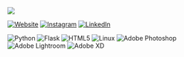 ![](https://media.giphy.com/media/m2Q7FEc0bEr4I/giphy.gif)

[![Website](https://img.shields.io/badge/Website-opphoto-informational?style=flat-square&logo=squarespace)](https://opphoto.squarespace.com)
[![Instagram](https://img.shields.io/badge/Instagram-oprince.photo-%23E4405F?style=flat-square&logo=instagram&logoColor=white)](https://www.instagram.com/oprince.photo)
[![LinkedIn](https://img.shields.io/badge/LinkedIn-oprince-%230077B5?style=flat-square&logo=linkedin&logoColor=white)](https://www.linkedin.com/in/oprince-dev/)

![Python](https://img.shields.io/badge/-python-3776AB?style=flat-square&logo=Python&logoColor=white)
![Flask](https://img.shields.io/badge/-Flask-%23000000?style=flat-square&logo=Flask&logoColor=white)
![HTML5](https://img.shields.io/badge/-HTML5-%23E34F26?style=flat-square&logo=Html5&logoColor=white)
![Linux](https://img.shields.io/badge/-Linux-%23FCC624?style=flat-square&logo=Linux&logoColor=white)
![Adobe Photoshop](https://img.shields.io/badge/-Adobe_Photoshop-%2331A8FF?style=flat-square&logo=Adobe-Photoshop&logoColor=white)
![Adobe Lightroom](https://img.shields.io/badge/-Adobe_Lightroom-%2331A8FF?style=flat-square&logo=Adobe-Lightroom-CC&logoColor=white)
![Adobe XD](https://img.shields.io/badge/-Adobe_XD-%23FF26BE?style=flat-square&logo=Adobe-XD&logoColor=white)

